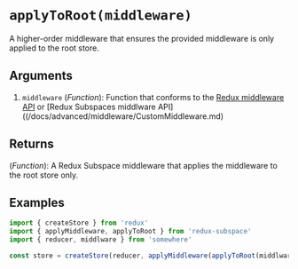 # `applyToRoot(middleware)`

A higher-order middleware that ensures the provided middleware is only applied to the root store.

## Arguments

1. `middleware` (_Function_): Function that conforms to the [Redux middleware API](http://redux.js.org/docs/api/applyMiddleware.html#arguments) or [Redux Subspaces middlware API]((/docs/advanced/middleware/CustomMiddleware.md)

## Returns

(_Function_): A Redux Subspace middleware that applies the middleware to the root store only.

## Examples

```javascript
import { createStore } from 'redux'
import { applyMiddleware, applyToRoot } from 'redux-subspace'
import { reducer, middlware } from 'somewhere'

const store = createStore(reducer, applyMiddleware(applyToRoot(middlware)))
```
